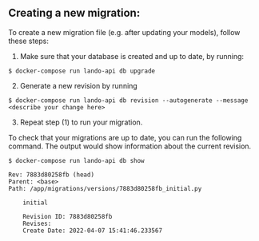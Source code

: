 Creating a new migration:
-------------------------

To create a new migration file (e.g. after updating your models), follow these steps:
1. Make sure that your database is created and up to date, by running: 

```
$ docker-compose run lando-api db upgrade
```

2. Generate a new revision by running 

```
$ docker-compose run lando-api db revision --autogenerate --message <describe your change here>
```

3. Repeat step (1) to run your migration.

To check that your migrations are up to date, you can run the following command. The output would show information about the current revision.

```
$ docker-compose run lando-api db show

Rev: 7883d80258fb (head)
Parent: <base>
Path: /app/migrations/versions/7883d80258fb_initial.py

    initial

    Revision ID: 7883d80258fb
    Revises:
    Create Date: 2022-04-07 15:41:46.233567
```
